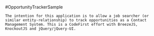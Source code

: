 #OpportunityTrackerSample

	The intention for this application is to allow a job searcher (or similar entity-relationship) to track opportunities as a Contact Management System. This is a CodeFirst effort with BreezeJS, KnockoutJS and jQuery/jQuery-UI.